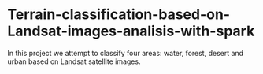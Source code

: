 # Terrain-classification-based-on-Landsat-images-analisis-with-spark
In this project we attempt to classify four areas: water, forest, desert and urban based on Landsat satellite images.
